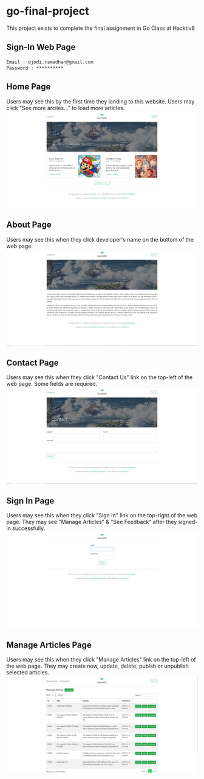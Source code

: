 # go-final-project
This project exists to complete the final assignment in Go Class at Hacktiv8

## Sign-In Web Page
```Sign-In Web Page
Email : djodi.ramadhan@gmail.com
Password : **********
```

## Home Page
Users may see this by the first time they landing to this website. Users may click "See more arciles..." to load more articles.
![Repo List](screenshots/home.JPG)

## About Page
Users may see this when they click developer's name on the bottom of the web page.
![Repo List](screenshots/about.JPG)

## Contact Page
Users may see this when they click "Contact Us" link on the top-left of the web page. Some fields are required.
![Repo List](screenshots/contact.JPG)

## Sign In Page
Users may see this when they click "Sign In" link on the top-right of the web page. They may see "Manage Articles" & "See Feedback" after they signed-in successfully.
![Repo List](screenshots/sign-in.JPG)

## Manage Articles Page
Users may see this when they click "Manage Articles" link on the top-left of the web page. They may create new, update, delete, publsh or unpublish selected articles.
![Repo List](screenshots/manage-articles.JPG)

